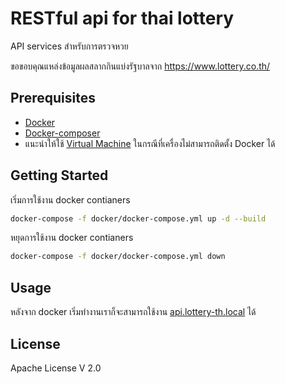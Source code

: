 # RESTful api for thai lottery
API services สำหรับการตรวจหวย

ขอขอบคุณแหล่งข้อมูลผลสลากกินแบ่งรัฐบาลจาก https://www.lottery.co.th/

## Prerequisites
* [Docker](https://www.docker.com/)
* [Docker-composer](https://docs.docker.com/compose/)
* แนะนำให้ใช้ [Virtual Machine](./vm/development) ในกรณีที่เครื่องไม่สามารถติดตั้ง Docker ได้


## Getting Started
เริ่มการใช้งาน docker contianers
```bash
docker-compose -f docker/docker-compose.yml up -d --build
```

หยุดการใช้งาน docker contianers
```bash
docker-compose -f docker/docker-compose.yml down
```

## Usage
หลังจาก docker เริ่มทำงานเราก็จะสามารถใช้งาน [api.lottery-th.local](http://api.lottery-th.local) ได้

## License
Apache License V 2.0
